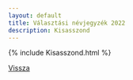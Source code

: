 ```yaml
---
layout: default
title: Választási névjegyzék 2022
description: Kisasszond
---
```


{% include Kisasszond.html %}

[Vissza](./)